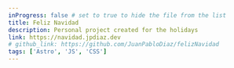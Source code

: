 ```yaml
---
inProgress: false # set to true to hide the file from the list
title: Feliz Navidad
description: Personal project created for the holidays
link: https://navidad.jpdiaz.dev
# github_link: https://github.com/JuanPabloDiaz/felizNavidad
tags: ['Astro', 'JS', 'CSS']
---
```


